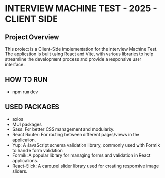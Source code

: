 # INTERVIEW MACHINE TEST - 2025 - CLIENT SIDE

## Project Overview
This project is a Client-Side implementation for the Interview Machine Test. The application is built using React and Vite, with various libraries to help streamline the development process and provide a responsive user interface.

## HOW TO RUN 
- npm run dev


## USED PACKAGES

- axios
- MUI packages
- Sass: For better CSS management and modularity.
- React Router: For routing between different pages/views in the application.
- Yup: A JavaScript schema validation library, commonly used with Formik to handle form          validation
- Formik: A popular library for managing forms and validation in React applications.
- React-Slick: A carousel slider library used for creating responsive image sliders.
